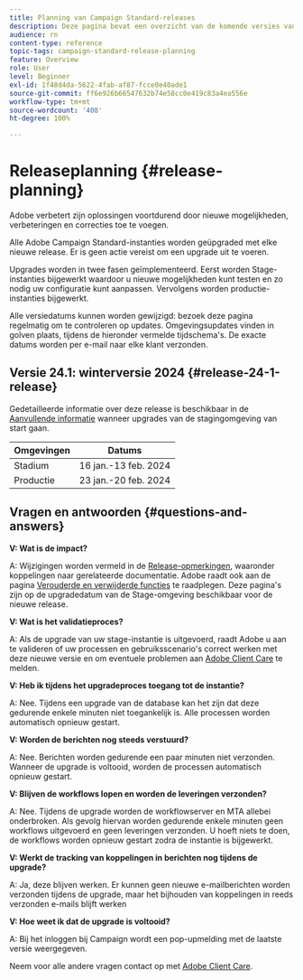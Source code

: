 ```yaml
---
title: Planning van Campaign Standard-releases
description: Deze pagina bevat een overzicht van de komende versies van Adobe Campaign Standard.
audience: rn
content-type: reference
topic-tags: campaign-standard-release-planning
feature: Overview
role: User
level: Beginner
exl-id: 1f48d4da-5622-4fab-af87-fcce0e40ade1
source-git-commit: ff6e926b66547632b74e58cc0e419c83a4ea556e
workflow-type: tm+mt
source-wordcount: '408'
ht-degree: 100%

---
```


# Releaseplanning {#release-planning}

Adobe verbetert zijn oplossingen voortdurend door nieuwe mogelijkheden, verbeteringen en correcties toe te voegen.

Alle Adobe Campaign Standard-instanties worden geüpgraded met elke nieuwe release. Er is geen actie vereist om een upgrade uit te voeren.

Upgrades worden in twee fasen geïmplementeerd. Eerst worden Stage-instanties bijgewerkt waardoor u nieuwe mogelijkheden kunt testen en zo nodig uw configuratie kunt aanpassen. Vervolgens worden productie-instanties bijgewerkt.

Alle versiedatums kunnen worden gewijzigd: bezoek deze pagina regelmatig om te controleren op updates. Omgevingsupdates vinden in golven plaats, tijdens de hieronder vermelde tijdschema&#39;s. De exacte datums worden per e-mail naar elke klant verzonden.

## Versie 24.1: winterversie 2024 {#release-24-1-release}

Gedetailleerde informatie over deze release is beschikbaar in de [Aanvullende informatie](release-notes.md) wanneer upgrades van de stagingomgeving van start gaan.

<table>
 <thead>
  <tr>
   <th> Omgevingen </th>
   <th> Datums </th>
  </tr>
 </thead>
 <tbody>
  <tr>
   <td>Stadium </td>
   <td>16 jan.-13 feb. 2024 </td>
  </tr>
  <tr>
   <td>Productie </td>
   <td>23 jan.-20 feb. 2024 </td>
  </tr>
 </tbody>
</table>

## Vragen en antwoorden {#questions-and-answers}

**V: Wat is de impact?**

A: Wijzigingen worden vermeld in de [Release-opmerkingen](../../rn/using/release-notes.md), waaronder koppelingen naar gerelateerde documentatie. Adobe raadt ook aan de pagina [Verouderde en verwijderde functies](../../rn/using/deprecated-features.md) te raadplegen. Deze pagina&#39;s zijn op de upgradedatum van de Stage-omgeving beschikbaar voor de nieuwe release.

**V: Wat is het validatieproces?**

A: Als de upgrade van uw stage-instantie is uitgevoerd, raadt Adobe u aan te valideren of uw processen en gebruiksscenario&#39;s correct werken met deze nieuwe versie en om eventuele problemen aan [Adobe Client Care](https://helpx.adobe.com/nl/enterprise/using/support-for-experience-cloud.html) te melden.

**V: Heb ik tijdens het upgradeproces toegang tot de instantie?**

A: Nee. Tijdens een upgrade van de database kan het zijn dat deze gedurende enkele minuten niet toegankelijk is. Alle processen worden automatisch opnieuw gestart.

**V: Worden de berichten nog steeds verstuurd?**

A: Nee. Berichten worden gedurende een paar minuten niet verzonden. Wanneer de upgrade is voltooid, worden de processen automatisch opnieuw gestart.

**V: Blijven de workflows lopen en worden de leveringen verzonden?**

A: Nee. Tijdens de upgrade worden de workflowserver en MTA allebei onderbroken. Als gevolg hiervan worden gedurende enkele minuten geen workflows uitgevoerd en geen leveringen verzonden. U hoeft niets te doen, de workflows worden opnieuw gestart zodra de instantie is bijgewerkt.

**V: Werkt de tracking van koppelingen in berichten nog tijdens de upgrade?**

A: Ja, deze blijven werken. Er kunnen geen nieuwe e-mailberichten worden verzonden tijdens de upgrade, maar het bijhouden van koppelingen in reeds verzonden e-mails blijft werken

**V: Hoe weet ik dat de upgrade is voltooid?**

A: Bij het inloggen bij Campaign wordt een pop-upmelding met de laatste versie weergegeven.

Neem voor alle andere vragen contact op met [Adobe Client Care](https://helpx.adobe.com/nl/enterprise/using/support-for-experience-cloud.html).
